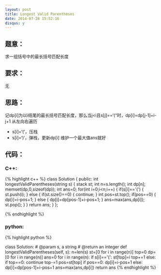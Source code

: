 ```yaml
---
layout: post
title: Longest Valid Parentheses
date: 2014-07-28 15:52:16
disqus: y
---
```


## 题意：
求一组括号中的最长括号匹配长度

## 要求：
无

## 思路：
记dp[i]为以i结尾的最长括号匹配长度，那么当j<i且s[j]==‘(“时，dp[i]=dp[j-1]+i-j+1
从左向右遍历
- s[i]=‘(‘，压栈
- s[i]=‘)‘，弹栈，更新dp[i]
维护一个最大值ans就好

## 代码：

### C++:

{% highlight c++ %}
class Solution {
public:
    int longestValidParentheses(string s) {
        stack<int> st;
        int n=s.length();
        int dp[n];
        memset(dp,0,sizeof(dp));
        int ans=0;
        for(int i=0;i<n;i++)
        {
            if(s[i]=='(')
            {
                st.push(i);
            }
            else
            {
                if(st.size()==0)
                {
                    continue;
                }
                int pos=st.top();
                if(pos==0)
                {
                    dp[i]=i-pos+1;
                }
                else
                {
                    dp[i]=dp[pos-1]+i-pos+1;
                }
                ans=max(ans,dp[i]);
                st.pop();
            }
        }
        return ans;
    }
};


 {% endhighlight %}
### python:

{% highlight python %}

class Solution:
    # @param s, a string
    # @return an integer
    def longestValidParentheses(self, s):
        n=len(s)
        st=[0 for i in range(n)]
        top=0
        dp=[0 for i in range(n)]
        ans=0
        for i in range(n):
            if s[i]=='(':
                st[top]=i
                top+=1
            else:
                if top==0:
                    continue
                top-=1
                pos=st[top]
                if pos==0:
                    dp[i]=i-pos+1
                else:
                    dp[i]=dp[pos-1]+i-pos+1
                ans=max(ans,dp[i])
        return ans
 {% endhighlight %}
